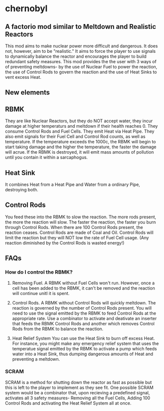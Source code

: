 # chernobyl

## A factorio mod similar to Meltdown and Realistic Reactors

This mod aims to make nuclear power more difficult and dangerous. It does not, however, aim to be "realistic." It aims to force the player to use signals to dynamically balance the reactor and encourages the player to build redundant safety measures. This mod provides the the user with 3 ways of of preventing meltdowns- by the use of Nuclear Fuel to power the reaction, the use of Control Rods to govern the reaction and the use of Heat Sinks to vent excess Heat. 

## New elements

## RBMK
They are like Nuclear Reactors, but they do NOT accept water, they incur damage at higher temperaturs and meltdown if their health reaches 0. They consume Control Rods and Fuel Cells. They emit Heat via Heat Pipe. They also emit signals for their Fuel Cell and Control Rod counts, as well as temperature. If the temperature exceeds the 1000c, the RBMK will begin to start taking damage and the higher the temperature, the faster the damage will acrue. If the RBMK is destroyed, it will emit mass amounts of pollution until you contain it within a sarcaphogus.

## Heat Sink
It combines Heat from a Heat Pipe and Water from a ordinary Pipe, destroying both.

## Control Rods
You feed these into the RBMK to slow the reaction. The more rods present, the more the reaction will slow. The faster the reaction, the faster you burn through Control Rods. When there are 100 Control Rods present, the reaction ceases. Control Rods are made of Coal and Oil. Control Rods will limit the reaction but they will NOT low the rate of Fuel Cell usage. (Any reaction diminished by the Control Rods is wasted energy!)

## FAQs

### How do I control the RBMK?

1) Removing Fuel.
A RBMK without Fuel Cells won't run. However, once a cell has been added to the RBMK, it can't be removed and the reaction will continue unitl it is spent.

2) Control Rods.
A RBMK without Control Rods will quickly meltdown. The reaction is governed by the number of Control Rods present. You will need to use the signal emitted by the RBMK to feed Control Rods at the appropriate rate. Use a combinator to activate and deativate an inserter that feeds the RBMK Control Rods and another which removes Control Rods from the RBMK to balance the reaction.

3) Heat Relief System
You can use the Heat Sink to burn off excess Heat. For instance, you might make any emergency relief system that uses the temperatue signal emitted by the RBMK to activate a pump which feeds water into a Heat Sink, thus dumping dangerous amounts of Heat and preventing a meltdown.

### SCRAM

SCRAM is a method for shutting down the reactor as fast as possible but this is left to the player to implement as they see fit. One possible SCRAM system would be a combinator that, upon recieving a predefined signal, activates all 3 safety measures- Removing all the Fuel Cells, Adding 100 Control Rods and activating the Heat Relief System all at once.